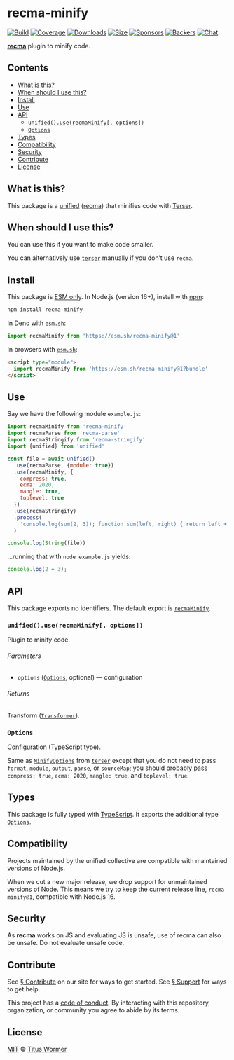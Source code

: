 # recma-minify

[![Build][badge-build-image]][badge-build-url]
[![Coverage][badge-coverage-image]][badge-coverage-url]
[![Downloads][badge-downloads-image]][badge-downloads-url]
[![Size][badge-size-image]][badge-size-url]
[![Sponsors][badge-sponsors-image]][badge-collective-url]
[![Backers][badge-backers-image]][badge-collective-url]
[![Chat][badge-chat-image]][badge-chat-url]

**[recma][github-recma]** plugin to minify code.

## Contents

* [What is this?](#what-is-this)
* [When should I use this?](#when-should-i-use-this)
* [Install](#install)
* [Use](#use)
* [API](#api)
  * [`unified().use(recmaMinify[, options])`](#unifieduserecmaminify-options)
  * [`Options`](#options)
* [Types](#types)
* [Compatibility](#compatibility)
* [Security](#security)
* [Contribute](#contribute)
* [License](#license)

## What is this?

This package is a [unified][github-unified]
([recma][github-recma])
that minifies code with [Terser][github-terser].

## When should I use this?

You can use this if you want to make code smaller.

You can alternatively use [`terser`][github-terser] manually if you don’t use
`recma`.

## Install

This package is [ESM only][github-gist-esm].
In Node.js (version 16+),
install with [npm][npm-install]:

```sh
npm install recma-minify
```

In Deno with [`esm.sh`][esmsh]:

```js
import recmaMinify from 'https://esm.sh/recma-minify@1'
```

In browsers with [`esm.sh`][esmsh]:

```html
<script type="module">
  import recmaMinify from 'https://esm.sh/recma-minify@1?bundle'
</script>
```

## Use

Say we have the following module `example.js`:

```js
import recmaMinify from 'recma-minify'
import recmaParse from 'recma-parse'
import recmaStringify from 'recma-stringify'
import {unified} from 'unified'

const file = await unified()
  .use(recmaParse, {module: true})
  .use(recmaMinify, {
    compress: true,
    ecma: 2020,
    mangle: true,
    toplevel: true
  })
  .use(recmaStringify)
  .process(
    'console.log(sum(2, 3)); function sum(left, right) { return left + right }'
  )

console.log(String(file))
```

…running that with `node example.js` yields:

```js
console.log(2 + 3);
```

## API

This package exports no identifiers.
The default export is [`recmaMinify`][api-recma-minify].

### `unified().use(recmaMinify[, options])`

Plugin to minify code.

###### Parameters

* `options` ([`Options`][api-options], optional)
  — configuration

###### Returns

Transform ([`Transformer`][github-unified-transformer]).

### `Options`

Configuration (TypeScript type).

Same as [`MinifyOptions`][github-terser-minify-options] from
[`terser`][github-terser] except that you do not need to pass
`format`, `module`, `output`, `parse`, or `sourceMap`;
you should probably pass `compress: true`, `ecma: 2020`,
`mangle: true`, and `toplevel: true`.

## Types

This package is fully typed with [TypeScript][].
It exports the additional type [`Options`][api-options].

## Compatibility

Projects maintained by the unified collective are compatible with maintained
versions of Node.js.

When we cut a new major release,
we drop support for unmaintained versions of Node.
This means we try to keep the current release line,
`recma-minify@1`,
compatible with Node.js 16.

## Security

As **recma** works on JS and evaluating JS is unsafe,
use of recma can also be unsafe.
Do not evaluate unsafe code.

## Contribute

See [§ Contribute][mdxjs-contribute] on our site for ways to get started.
See [§ Support][mdxjs-support] for ways to get help.

This project has a [code of conduct][health-coc].
By interacting with this repository,
organization,
or community you agree to abide by its terms.

## License

[MIT][file-license] © [Titus Wormer][wooorm]

<!-- Definitions -->

[api-options]: #options

[api-recma-minify]: #unifieduserecmaminify-options

[badge-backers-image]: https://opencollective.com/unified/backers/badge.svg

[badge-build-image]: https://github.com/mdx-js/recma/actions/workflows/main.yml/badge.svg

[badge-build-url]: https://github.com/mdx-js/recma/actions

[badge-collective-url]: https://opencollective.com/unified

[badge-coverage-image]: https://img.shields.io/codecov/c/github/mdx-js/recma.svg

[badge-coverage-url]: https://codecov.io/github/mdx-js/recma

[badge-downloads-image]: https://img.shields.io/npm/dm/recma-minify.svg

[badge-downloads-url]: https://www.npmjs.com/package/recma-minify

[badge-size-image]: https://img.shields.io/bundlejs/size/recma-minify

[badge-size-url]: https://bundlejs.com/?q=recma-minify

[badge-sponsors-image]: https://opencollective.com/unified/sponsors/badge.svg

[badge-chat-image]: https://img.shields.io/badge/chat-discussions-success.svg

[badge-chat-url]: https://github.com/mdx-js/mdx/discussions

[esmsh]: https://esm.sh

[file-license]: license

[github-gist-esm]: https://gist.github.com/sindresorhus/a39789f98801d908bbc7ff3ecc99d99c

[github-recma]: https://github.com/mdx-js/recma

[github-terser-minify-options]: https://github.com/terser/terser#minify-options

[github-terser]: https://github.com/terser/terser

[github-unified-transformer]: https://github.com/unifiedjs/unified#transformer

[github-unified]: https://github.com/unifiedjs/unified

[health-coc]: https://github.com/mdx-js/.github/blob/main/code-of-conduct.md

[mdxjs-contribute]: https://mdxjs.com/community/contribute/

[mdxjs-support]: https://mdxjs.com/community/support/

[npm-install]: https://docs.npmjs.com/cli/install

[typescript]: https://www.typescriptlang.org

[wooorm]: https://wooorm.com
